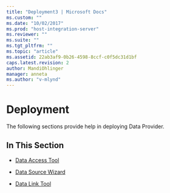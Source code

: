 ```yaml
---
title: "Deployment3 | Microsoft Docs"
ms.custom: ""
ms.date: "10/02/2017"
ms.prod: "host-integration-server"
ms.reviewer: ""
ms.suite: ""
ms.tgt_pltfrm: ""
ms.topic: "article"
ms.assetid: 22ab3af9-0b26-4598-8ccf-c0f5dc31d1bf
caps.latest.revision: 2
author: MandiOhlinger
manager: anneta
ms.author: "v-mlynd"
---
```

# Deployment
The following sections provide help in deploying Data Provider.  
  
## In This Section  
  
-   [Data Access Tool](../db2oledbv/data-access-tool.md)  
  
-   [Data Source Wizard](../db2oledbv/data-source-wizard.md)  
  
-   [Data Link Tool](../db2oledbv/data-link-tool.md)